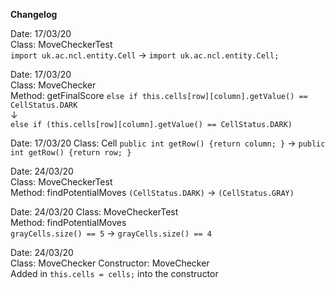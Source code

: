 **Changelog**

Date: 17/03/20  
Class: MoveCheckerTest  
```import uk.ac.ncl.entity.Cell``` &rarr; ```import uk.ac.ncl.entity.Cell;```

Date: 17/03/20  
Class: MoveChecker  
Method: getFinalScore
```else if this.cells[row][column].getValue() == CellStatus.DARK```   
&darr;   
```else if (this.cells[row][column].getValue() == CellStatus.DARK)```

Date: 17/03/20
Class: Cell
```public int getRow() {return column; }``` &rarr; ```public int getRow() {return row; }```

Date: 24/03/20  
Class: MoveCheckerTest  
Method: findPotentialMoves
```(CellStatus.DARK)``` &rarr; ```(CellStatus.GRAY)```

Date: 24/03/20
Class: MoveCheckerTest  
Method: findPotentialMoves  
```grayCells.size() == 5``` &rarr; ```grayCells.size() == 4```

Date: 24/03/20  
Class: MoveChecker
Constructor: MoveChecker  
Added in ```this.cells = cells;``` into the constructor